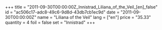 +++
title = "2011-09-30T00:00:00Z_Innistrad_Liliana_of_the_Veil_[en]_false"
id = "ac506c17-adc8-49c6-9d8d-43db7cb1ec9d"
date = "2011-09-30T00:00:00Z"
name = "Liliana of the Veil"
lang = ["en"]
price = "35.33"
quantity = 4
foil = false
set = "Innistrad"
+++
